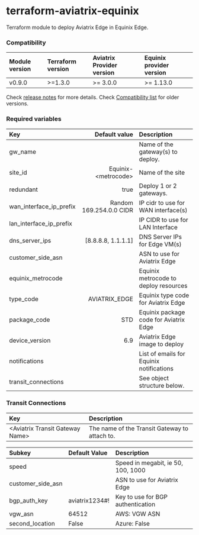 # terraform-aviatrix-equinix

Terraform module to deploy Aviatrix Edge in Equinix Edge.

### Compatibility
Module version | Terraform version | Aviatrix Provider version | Equinix provider version
:--- | :--- | :--- | :---
v0.9.0 | >=1.3.0 | >= 3.0.0 | >= 1.13.0

Check [release notes](https://github.com/terraform-aviatrix-modules/terraform-aviatrix-dx-underlay/blob/master/RELEASE_NOTES.md) for more details.
Check [Compatibility list](https://github.com/terraform-aviatrix-modules/terraform-aviatrix-dx-underlay/blob/master/COMPATIBILITY.md) for older versions.

### Required variables
Key | Default value | Description
:-- | --: | :--
gw_name | | Name of the gateway(s) to deploy.
site_id | Equinix-\<metrocode\> | Name of the site
redundant | true | Deploy 1 or 2 gateways.
wan_interface_ip_prefix | Random 169.254.0.0 CIDR | IP cidr to use for WAN interface(s)
lan_interface_ip_prefix | | IP CIDR to use for LAN Interface
dns_server_ips | [8.8.8.8, 1.1.1.1] | DNS Server IPs for Edge VM(s)
customer_side_asn | | ASN to use for Aviatrix Edge
equinix_metrocode | | Equinix metrocode to deploy resources
type_code | AVIATRIX_EDGE | Equinix type code for Aviatrix Edge
package_code | STD | Equinix package code for Aviatrix Edge
device_version | 6.9 | Aviatrix Edge image to deploy
notifications | | List of emails for Equinix notifications
transit_connections | | See object structure below.

### Transit Connections
Key | Description
:-- | :--
\<Aviatrix Transit Gateway Name\> | The name of the Transit Gateway to attach to.

Subkey | Default Value | Description
:-- | :-- | :--
speed | | Speed in megabit, ie 50, 100, 1000
customer_side_asn | | ASN to use for Aviatrix Edge
bgp_auth_key | aviatrix1234#! | Key to use for BGP authentication
vgw_asn | 64512 | AWS: VGW ASN
second_location | False | Azure: False | Use the second ExpressRoute location - ie London vs London2.